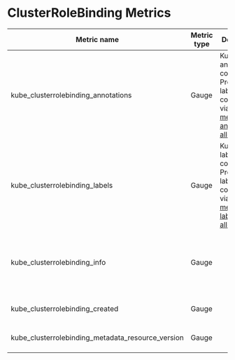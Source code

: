 # ClusterRoleBinding Metrics

| Metric name                                       | Metric type | Description                                                                                                               | Labels/tags                                                                                                                      | Status       |
| ------------------------------------------------- | ----------- | ------------------------------------------------------------------------------------------------------------------------- | -------------------------------------------------------------------------------------------------------------------------------- | ------------ |
| kube_clusterrolebinding_annotations               | Gauge       | Kubernetes annotations converted to Prometheus labels controlled via [--metric-annotations-allowlist](./cli-arguments.md) | `clusterrolebinding`=&lt;clusterrolebinding-name&gt;                                                                             | EXPERIMENTAL |
| kube_clusterrolebinding_labels                    | Gauge       | Kubernetes labels converted to Prometheus labels controlled via [--metric-labels-allowlist](./cli-arguments.md)           | `clusterrolebinding`=&lt;clusterrolebinding-name&gt;                                                                             | EXPERIMENTAL |
| kube_clusterrolebinding_info                      | Gauge       |                                                                                                                           | `clusterrolebinding`=&lt;clusterrolebinding-name&gt; <br> `roleref_kind`=&lt;role-kind&gt; <br> `roleref_name`=&lt;role-name&gt; | EXPERIMENTAL |
| kube_clusterrolebinding_created                   | Gauge       |                                                                                                                           | `clusterrolebinding`=&lt;clusterrolebinding-name&gt;                                                                             | EXPERIMENTAL |
| kube_clusterrolebinding_metadata_resource_version | Gauge       |                                                                                                                           | `clusterrolebinding`=&lt;clusterrolebinding-name&gt;                                                                             | EXPERIMENTAL |
